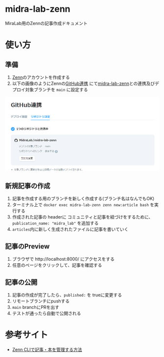 # midra-lab-zenn

MiraLab用のZennの記事作成ドキュメント

# 使い方

## 準備

1. [Zenn](https://zenn.dev/)のアカウントを作成する
2. 以下の画像のようにZennの[GitHub連携](https://zenn.dev/dashboard/deploys?tab=repo_settings)
   にて[midra-lab-zenn](https://github.com/MidraLab/midra-lab-zenn)との連携及びデプロイ対象ブランチを `main` に設定する

![](docs/images/zennとgithubの連携と設定.png)

## 新規記事の作成

1. 記事を作成する用のブランチを新しく作成する(ブランチ名はなんでもOK)
2. ターミナル上で `docker exec midra-lab-zenn zenn new:article bash` を実行する
3. 作成された記事の headerに コミュニティと記事を紐づけをするために、 `publication_name: "midra_lab"` を追加する
4. `articles`内に新しく生成されたファイルに記事を書いていく

## 記事のPreview

1. ブラウザで http://localhost:8000/ にアクセスをする
2. 任意のページをクリックして、記事を確認する

## 記事の公開

1. 記事の作成が完了したら、`published:` を trueに変更する
2. リモートブランチにpushする
3. `main` branchにPRを出す
4. テストが通ったら自動で公開される

# 参考サイト

* [Zenn CLIで記事・本を管理する方法](https://zenn.dev/zenn/articles/zenn-cli-guide)
